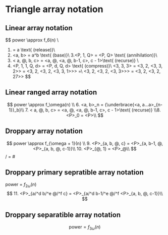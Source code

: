 # Triangle array notation 
## Linear array notation
$$
power \approx f_6(n) \\
1. <a> = a \text{ (release)}\\
2. <a, b> = a^b \text{ (base)}\\
3.<P, 1, Q> = <P, Q> \text{ (annihilation)}\\
4. < a, @, b, c> = <a, @, <a, @, b-1, c>, c - 1>\text{ (recurse)} \\
5. <P, 1, 1, Q, d> = <P, d, Q, d> \text{ (compress)}\\
<3, 3, 3> = <3, 2, <3, 3, 2>> = <3, 2, <3, 2, <3, 3, 1>>> =\\ <3, 2, <3, 2, <3, 3>>> = <3, 2, <3, 2, 27>>
$$
## Linear ranged array notation
$$
power \approx f_\omega(n) \\
6. <a, b>_n = {\underbrace{<a, a...a>_{n-1}}_b}\\
7. < a, @, b, c> = <a, @, <a, @, b-1, c>, c - 1>\text{ (recurse)} \\8. <P>_0 = <P>\\
$$
## Droppary array notation 
$$
power \approx f_{\omega + 1}(n) \\
9. <P>_{a, b, @, c} = <P>_{a, b-1, @, <P>_{a, b, @, c-1}}\\
10. <P>_{@, 1} = <P>_@\\
$$
/ = #
## Droppary primary sepratible array notation
power = $f_{2\omega}(n)$
$$
11. <P>_{a/^d b/^e @/^f c} = <P>_{a/^d b-1/^e @/^f <P>_{a, b, @, c-1}}\\
$$
## Droppary separatible array notation
$$
\text{power} = f_{3 \omega}(n)
$$